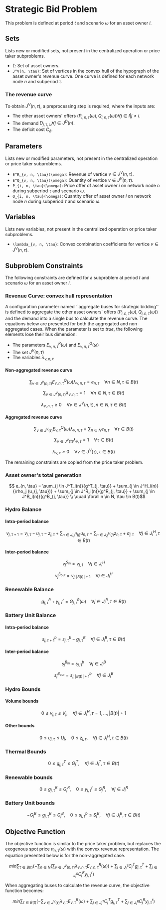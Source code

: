 # Strategic Bid Problem

This problem is defined at period $t$ and scenario $\omega$ for an asset owner $i$.

## Sets

Lists new or modified sets, not present in the centralized operation or price taker subproblems.

- ``I``: Set of asset owners.
- ``J^V(n, \tau)``: Set of vertices in the convex hull of the hypograph of the asset owner's revenue curve. One curve is defined for each network node $n$ and subperiod $\tau$.

### The revenue curve

To obtain $J^V(n, \tau)$, a preprocessing step is required, where the inputs are:

- The other asset owners' offers $(P_{i, n, \tau}(\omega), Q_{i, n, \tau}(\omega)) \forall j \in I | j \neq i$.
- The demand $D_{j, \tau, \omega} \forall j \in J^D(n)$.
- The deficit cost $C_\delta$.

## Parameters

Lists new or modified parameters, not present in the centralized operation or price taker subproblems.

- ``E^R_{v, n, \tau}(\omega)``: Revenue of vertice $v \in J^V(n, \tau)$.
- ``E^Q_{v, n, \tau}(\omega)``: Quantity of vertice $v \in J^V(n, \tau)$.
- ``P_{i, n, \tau}(\omega)``: Price offer of asset owner $i$ on network node $n$ during subperiod $\tau$ and scenario $\omega$.
- ``Q_{i, n, \tau}(\omega)``: Quantity offer of asset owner $i$ on network node $n$ during subperiod $\tau$ and scenario $\omega$.

## Variables

Lists new variables, not present in the centralized operation or price taker subproblems.

- ``\lambda_{v, n, \tau}``: Convex combination coefficients for vertice $v \in J^V(n, \tau)$.

## Subproblem Constraints

The following constraints are defined for a subproblem at period $t$ and scenario $\omega$ for an asset owner $i$.

### Revenue Curve: convex hull representation

A configuration parameter named ``aggregate buses for strategic bidding'' is defined to aggregate the other asset owners' offers $(P_{i, n, \tau}(\omega), Q_{i, n, \tau}(\omega))$ and the demand into a single bus to calculate the revenue curve. The equations below are presented for both the aggregated and non-aggregated cases. When the parameter is set to $true$, the following elements lose their bus dimension:

- The parameters $E^R_{v, n, \tau}(\omega)$ and $E^Q_{v, n, \tau}(\omega)$
- The set $J^V(n, \tau)$
- The variables $\lambda_{v, n, \tau}$

#### Non-aggregated revenue curve

```math
    \sum_{v \in J^V(n, \tau)}{E^Q_{v, n, \tau}(\omega) \lambda_{v, n, \tau}} = e_{n, \tau}
    \quad \forall n \in N, \tau \in B(t)
```

```math
    \sum_{v \in J^V(n, \tau)}{\lambda_{v, n, \tau}} = 1
    \quad \forall n \in N, \tau \in B(t)
```

```math
    \lambda_{v, n, \tau} \geq 0
    \quad \forall v \in J^V(n, \tau), n \in N, \tau \in B(t)
```

#### Aggregated revenue curve

```math
    \sum_{v \in J^V(\tau)}{E^Q_{v, \tau}(\omega) \lambda_{v, n, \tau}} = \sum_{n \in N}e_{n, \tau}
    \quad \forall \tau \in B(t)
```

```math
    \sum_{v \in J^V(\tau)}{\lambda_{v, \tau}} = 1
    \quad \forall \tau \in B(t)
```

```math
    \lambda_{v, \tau} \geq 0
    \quad \forall v \in J^V(\tau), \tau \in B(t)
```

The remaining constraints are copied from the price taker problem.

### Asset owner's total generation

```math
    e_{n, \tau} =
    \sum_{j \in J^T_i(n)}{g^T_{j, \tau}}
    + \sum_{j \in J^H_i(n)}{\rho_j (u_{j, \tau})}
    + \sum_{j \in J^R_i(n)}{g^R_{j, \tau}}
    + \sum_{j \in J^B_i(n)}{g^B_{j, \tau}} \\
    \quad \forall n \in N, \tau \in B(t)
```

### Hydro Balance

#### Intra-period balance

```math
    v_{j, \tau+1} = v_{j, \tau}
    - u_{j, \tau} - z_{j, \tau}
    + \sum_{n \in J^H_U(j)}{u_{n, \tau}}
    + \sum_{n \in J^H_Z(j)}{z_{n, \tau}} + a_{j, \tau}
    \quad \forall j \in J^H_i, \tau \in B(t)
```

#### Inter-period balance

```math
    v^{S_{in}}_j = v_{j, 1}
    \quad \forall j \in J^H_i
```

```math
    v^{S_{out}}_j = v_{j, |B(t)| + 1}
    \quad \forall j \in J^H_i
```

### Renewable Balance

```math
    g^R_{j, \tau} + y^r_{j, \tau} = G^R_{j, \tau}(\omega)
    \quad \forall j \in J^R_i, \tau \in B(t)
```

### Battery Unit Balance

#### Intra-period balance

```math
    s^b_{j, \tau+1} = s^b_{j, \tau} - g^B_{j, \tau}
    \quad \forall j \in J^B_i, \tau \in B(t)
```

#### Inter-period balance

```math
    s^{B_{in}}_j = s^b_{j, 1}
    \quad \forall j \in J^B_i
```

```math
    s^{B_{out}}_j = s^b_{j, |B(t)| + 1}
    \quad \forall j \in J^B_i
```

### Hydro Bounds

#### Volume bounds

```math
    0 \leq v_{j, \tau} \leq V_j, \quad
    \forall j \in J^H_i, \tau = 1, ..., |B(t)| + 1
```

#### Other bounds

```math
    0 \leq u_{j, \tau} \leq U_j, \quad
    0 \leq z_{j, \tau} , \quad
    \forall j \in J^H_i, \tau \in B(t)
```

### Thermal Bounds
```math
    0 \leq g^T_{j, \tau} \leq G^T_j, \quad
    \forall j \in J^T_i, \tau \in B(t)
```

### Renewable bounds

```math
    0 \leq g^R_{j, \tau} \leq G^R_j, \quad
    0 \leq y^r_{j, \tau} \leq G^R_j, \quad
    \forall j \in J^R_i
```

### Battery Unit bounds

```math
    -G^B_j \leq g^B_{j, \tau} \leq G^B_j, \quad
    0 \leq s^b_{j, \tau} \leq S^B_j, \quad
    \forall j \in J^B_i, \tau \in B(t)
```

## Objective Function

The objective function is similar to the price taker problem, but replaces the exogenous spot price $\pi_{n, \tau}(\omega)$ with the convex revenue representation. The equation presented below is for the non-aggregated case.

```math
    min{
    \sum_{\tau \in B(t)}{\left(
    - \sum_{n \in N}{\left(
    \sum_{v \in J^V(n, \tau)}{\lambda_{v, n, \tau} E^R_{v, n, \tau}(\omega)}
    \right)}
    + \sum_{j \in J^T_i}{C^T_j g^T_{j, \tau}}
    + \sum_{j \in J^R_i}{C^R_j y^r_{j, \tau}}
    \right)}
    }
```

When aggregating buses to calculate the revenue curve, the objective function becomes:

```math
    min{
    \sum_{\tau \in B(t)}{\left(
    - \sum_{v \in J^V(\tau)}{\lambda_{v, \tau} E^R_{v, \tau}(\omega)}
    + \sum_{j \in J^T_i}{C^T_j g^T_{j, \tau}}
    + \sum_{j \in J^R_i}{C^R_j y^r_{j, \tau}}
    \right)}
    }
```

